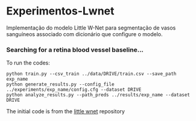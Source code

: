 # Experimentos-Lwnet
Implementação do modelo Little W-Net para segmentação de vasos sanguíneos associado com dicionário que configure o modelo.


### Searching for a retina blood vessel baseline...

To run the codes:

```
python train.py --csv_train ../data/DRIVE/train.csv --save_path exp_name
python generate_results.py --config_file ../experiments/exp_name/config.cfg --dataset DRIVE
python analyze_results.py --path_preds ../results/exp_name --dataset DRIVE
```

The initial code is from the [little wnet](https://github.com/agaldran/lwnet) repository
